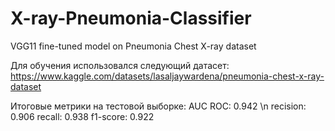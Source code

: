 # X-ray-Pneumonia-Classifier
VGG11 fine-tuned model on Pneumonia Chest X-ray dataset

Для обучения использовался следующий датасет: https://www.kaggle.com/datasets/lasaljaywardena/pneumonia-chest-x-ray-dataset

Итоговые метрики на тестовой выборке:
AUC ROC: 0.942 \n
recision: 0.906 
recall: 0.938 
f1-score: 0.922
